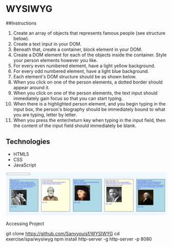 # WYSIWYG
##Instructions

1. Create an array of objects that represents famous people (see structure below).
2. Create a text input in your DOM.
3. Beneath that, create a container, block element in your DOM.
4. Create a DOM element for each of the objects inside the container. Style your person elements however you like.
5. For every even numbered element, have a light yellow background.
6. For every odd numbered element, have a light blue background.
7. Each element's DOM structure should be as shown below.
8. When you click on one of the person elements, a dotted border should appear around it.
9. When you click on one of the person elements, the text input should immediately gain focus so that you can start typing.
10. When there is a highlighted person element, and you begin typing in the input box, the person's biography should be immediately bound to what you are typing, letter by letter.
11. When you press the enter/return key when typing in the input field, then the content of the input field should immediately be blank.

## Technologies

- HTML5
- CSS
- JavaScript


![Blog Screengrab](https://raw.githubusercontent.com/Sanyyouisf/WYSIWYG/master/ScreenShot.png)

Accessing Project

git clone https://github.com/Sanyyouisf/WYSIWYG
cd exercise/spa/wysiwyg
npm install http-server -g
http-server -p 8080